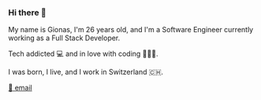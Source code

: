 ### Hi there 👋

My name is Gionas, I'm 26 years old, and I'm a Software Engineer currently working as a Full Stack Developer.

Tech addicted 💻 and in love with coding 👨🏼‍💻.

I was born, I live, and I work in Switzerland 🇨🇭.

[📨 email](mailto:hello@gionas.dev)

